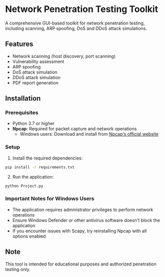 # Network Penetration Testing Toolkit

A comprehensive GUI-based toolkit for network penetration testing, including scanning, ARP spoofing, DoS and DDoS attack simulations.

## Features

- Network scanning (host discovery, port scanning)
- Vulnerability assessment
- ARP spoofing
- DoS attack simulation
- DDoS attack simulation
- PDF report generation

## Installation

### Prerequisites

- Python 3.7 or higher
- **Npcap**: Required for packet capture and network operations
  - Windows users: Download and install from [Npcap's official website](https://npcap.com/#download)

### Setup

1. Install the required dependencies:
```bash
pip install -r requirements.txt
```

2. Run the application:
```bash
python Project.py
```

### Important Notes for Windows Users

- The application requires administrator privileges to perform network operations
- Ensure Windows Defender or other antivirus software doesn't block the application
- If you encounter issues with Scapy, try reinstalling Npcap with all options enabled


## Note

This tool is intended for educational purposes and authorized penetration testing only.
